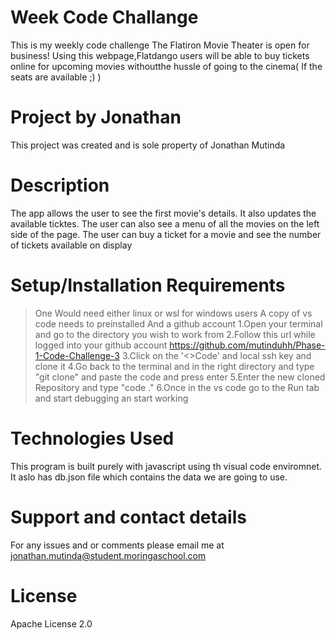 # Week Code Challange
This is my weekly code challenge
The Flatiron Movie Theater is open for business! Using this webpage,Flatdango users will be able to buy tickets online for upcoming movies withoutthe hussle of going to the cinema( If the seats are available ;) )

# Project by Jonathan
This project was created and is sole property of Jonathan Mutinda

# Description
The app allows the user to see the first movie's details. It also updates the available ticktes. The user can also see a menu of all the movies on the left side of the page. The user can buy a ticket for a movie and see the number of tickets available on display 

# Setup/Installation Requirements
>One Would need either linux or wsl for windows users
>A copy of vs code needs to preinstalled 
>And a github account
1.Open your terminal and go to the directory you wish to work from
2.Follow this url while logged into your github account https://github.com/mutinduhh/Phase-1-Code-Challenge-3
3.Click on the '<>Code' and local ssh key and clone it
4.Go back to the terminal and in the right directory and type "git clone" and paste the code and press enter
5.Enter the new cloned Repository and type "code ."
6.Once in the vs code go to the Run tab and start debugging an start working

# Technologies Used
This program is built purely with javascript using th visual code enviromnet.
It aslo has db.json file which contains the data we are going to use.

# Support and contact details
For any issues and or comments please email me at 
jonathan.mutinda@student.moringaschool.com
# License
Apache License 2.0

